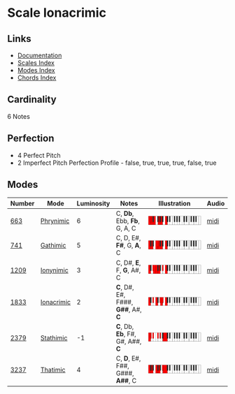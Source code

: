 # Scale Ionacrimic

## Links

- [Documentation](README.md)
- [Scales Index](Scales.md)
- [Modes Index](Modes.md)
- [Chords Index](Chords.md)

## Cardinality

6 Notes

## Perfection

- 4 Perfect Pitch
- 2 Imperfect Pitch
Perfection Profile - false, true, true, true, false, true

## Modes

| Number | Mode | Luminosity | Notes | Illustration | Audio |
|--------|------|------------|-------|--------------|-------|
| [663](https://ianring.com/musictheory/scales/663) | [Phrynimic](ModePhrynimic.md) | 6 | C, **Db**, Ebb, **Fb**, G, A, C | ![CNaturalPhrynimic](ModeCNaturalPhrynimic.png) | [midi](https://github.com/edipermadi/music/blob/main/docs/ModeCNaturalPhrynimic.mid?raw=true) | 
| [741](https://ianring.com/musictheory/scales/741) | [Gathimic](ModeGathimic.md) | 5 | C, D, E#, **F#**, G, **A**, C | ![CNaturalGathimic](ModeCNaturalGathimic.png) | [midi](https://github.com/edipermadi/music/blob/main/docs/ModeCNaturalGathimic.mid?raw=true) | 
| [1209](https://ianring.com/musictheory/scales/1209) | [Ionynimic](ModeIonynimic.md) | 3 | C, D#, **E**, F, **G**, A#, C | ![CNaturalIonynimic](ModeCNaturalIonynimic.png) | [midi](https://github.com/edipermadi/music/blob/main/docs/ModeCNaturalIonynimic.mid?raw=true) | 
| [1833](https://ianring.com/musictheory/scales/1833) | [Ionacrimic](ModeIonacrimic.md) | 2 | **C**, D#, E#, F###, **G##**, A#, **C** | ![CNaturalIonacrimic](ModeCNaturalIonacrimic.png) | [midi](https://github.com/edipermadi/music/blob/main/docs/ModeCNaturalIonacrimic.mid?raw=true) | 
| [2379](https://ianring.com/musictheory/scales/2379) | [Stathimic](ModeStathimic.md) | -1 | **C**, Db, **Eb**, F#, G#, A##, **C** | ![CNaturalStathimic](ModeCNaturalStathimic.png) | [midi](https://github.com/edipermadi/music/blob/main/docs/ModeCNaturalStathimic.mid?raw=true) | 
| [3237](https://ianring.com/musictheory/scales/3237) | [Thatimic](ModeThatimic.md) | 4 | C, **D**, E#, F##, G###, **A##**, C | ![CNaturalThatimic](ModeCNaturalThatimic.png) | [midi](https://github.com/edipermadi/music/blob/main/docs/ModeCNaturalThatimic.mid?raw=true) | 

